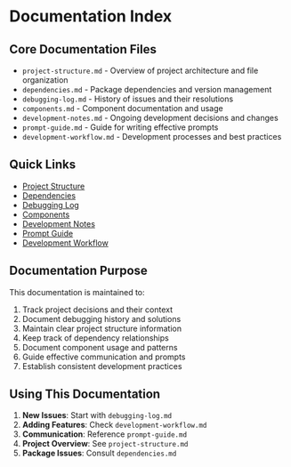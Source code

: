 # Documentation Index

## Core Documentation Files
- `project-structure.md` - Overview of project architecture and file organization
- `dependencies.md` - Package dependencies and version management
- `debugging-log.md` - History of issues and their resolutions
- `components.md` - Component documentation and usage
- `development-notes.md` - Ongoing development decisions and changes
- `prompt-guide.md` - Guide for writing effective prompts
- `development-workflow.md` - Development processes and best practices

## Quick Links
- [Project Structure](./project-structure.md)
- [Dependencies](./dependencies.md)
- [Debugging Log](./debugging-log.md)
- [Components](./components.md)
- [Development Notes](./development-notes.md)
- [Prompt Guide](./prompt-guide.md)
- [Development Workflow](./development-workflow.md)

## Documentation Purpose
This documentation is maintained to:
1. Track project decisions and their context
2. Document debugging history and solutions
3. Maintain clear project structure information
4. Keep track of dependency relationships
5. Document component usage and patterns
6. Guide effective communication and prompts
7. Establish consistent development practices

## Using This Documentation
1. **New Issues**: Start with `debugging-log.md`
2. **Adding Features**: Check `development-workflow.md`
3. **Communication**: Reference `prompt-guide.md`
4. **Project Overview**: See `project-structure.md`
5. **Package Issues**: Consult `dependencies.md` 